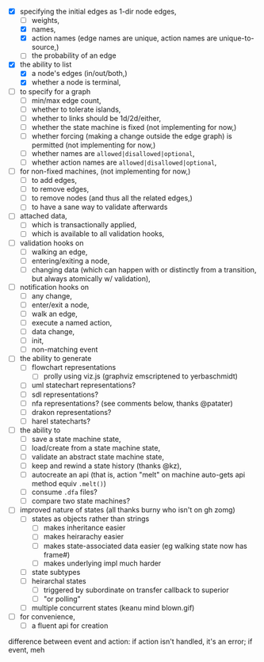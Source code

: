 - [x] specifying the initial edges as 1-dir node edges,
    - [ ] weights,
    - [x] names,
    - [x] action names (edge names are unique, action names are unique-to-source,)
    - [ ] the probability of an edge
- [x] the ability to list
    - [x] a node's edges (in/out/both,)
    - [x] whether a node is terminal,
- [ ] to specify for a graph
    - [ ] min/max edge count,
    - [ ] whether to tolerate islands,
    - [ ] whether to links should be 1d/2d/either,
    - [ ] whether the state machine is fixed (not implementing for now,)
    - [ ] whether forcing (making a change outside the edge graph) is permitted (not implementing for now,)
    - [ ] whether names are `allowed|disallowed|optional`,
    - [ ] whether action names are `allowed|disallowed|optional`,
- [ ] for non-fixed machines, (not implementing for now,)
    - [ ] to add edges,
    - [ ] to remove edges,
    - [ ] to remove nodes (and thus all the related edges,)
    - [ ] to have a sane way to validate afterwards
- [ ] attached data,
    - [ ] which is transactionally applied,
    - [ ] which is available to all validation hooks,
- [ ] validation hooks on
    - [ ] walking an edge,
    - [ ] entering/exiting a node,
    - [ ] changing data (which can happen with or distinctly from a transition, but always atomically w/ validation),
- [ ] notification hooks on
    - [ ] any change,
    - [ ] enter/exit a node,
    - [ ] walk an edge,
    - [ ] execute a named action,
    - [ ] data change,
    - [ ] init,
    - [ ] non-matching event
- [ ] the ability to generate
    - [ ] flowchart representations
        - [ ] prolly using viz.js (graphviz emscriptened to yerbaschmidt)
    - [ ] uml statechart representations?
    - [ ] sdl representations?
    - [ ] nfa representations? (see comments below, thanks @patater)
    - [ ] drakon representations?
    - [ ] harel statecharts?
- [ ] the ability to
    - [ ] save a state machine state,
    - [ ] load/create from a state machine state,
    - [ ] validate an abstract state machine state,
    - [ ] keep and rewind a state history (thanks @kz),
    - [ ] autocreate an api (that is, action "melt" on machine auto-gets api method equiv `.melt()`)
    - [ ] consume `.dfa` files?
    - [ ] compare two state machines?
- [ ] improved nature of states (all thanks burny who isn't on gh zomg)
    - [ ] states as objects rather than strings
        - [ ] makes inheritance easier
        - [ ] makes heirarachy easier
        - [ ] makes state-associated data easier (eg walking state now has frame#)
        - [ ] makes underlying impl much harder
    - [ ] state subtypes
    - [ ] heirarchal states
        - [ ] triggered by subordinate on transfer callback to superior
        - [ ] "or polling"
    - [ ] multiple concurrent states (keanu mind blown.gif)
- [ ] for convenience,
    - [ ] a fluent api for creation

difference between event and action: if action isn't handled, it's an error; if event, meh
